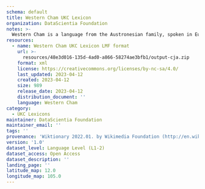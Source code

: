 ```yaml
---
schema: default
title: Western Cham UKC Lexicon
organization: DataScientia Foundation
notes: >-
  Western Cham is a language from the Austronesian family, spoken in Eurasia. The UKC Lexicon of Western Cham is represented as a lexico-semantic network. It consists of words, word senses, synsets, as well as sense-level and synset-level relationships.
resources:
  - name: Western Cham UKC Lexicon LMF format
    url: >-
      resources/48e3d016-135d-4ad0-a866-58274ae3bfb1/output-cja.zip
    format: xml
    license: https://creativecommons.org/licenses/by-nc-sa/4.0/
    last_updated: 2023-04-12
    created: 2023-04-12
    size: 989
    release_date: 2023-04-12
    distribution_document: ''
    language: Western Cham
category:
  - UKC Lexicons
maintainer: DataScientia Foundation
maintainer_email: ''
tags: ''
provenance: 'Wiktionary 2022.01. by Wikimedia Foundation (http://en.wiktionary.org); Princeton WordNet 2.1 by Princeton University (https://wordnet.princeton.edu)'
version: '1.0'
dataset_level: Language Level (L1-2)
dataset_access: Open Access
dataset_description: ''
landing_page: ''
latitude_map: 12.0
longitude_map: 105.0
---
```


